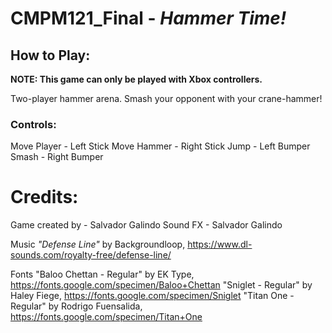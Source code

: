 # CMPM121_Final - *Hammer Time!*

## How to Play:
**NOTE: This game can only be played with Xbox controllers.**

Two-player hammer arena. Smash your opponent with your crane-hammer!

### Controls:
Move Player - Left Stick
Move Hammer - Right Stick
Jump        - Left Bumper
Smash       - Right Bumper

# Credits:
Game created by - Salvador Galindo
Sound FX        - Salvador Galindo

Music 
    *"Defense Line"* by Backgroundloop, https://www.dl-sounds.com/royalty-free/defense-line/

Fonts
    "Baloo Chettan - Regular" by EK Type, https://fonts.google.com/specimen/Baloo+Chettan
    "Sniglet - Regular" by Haley Fiege, https://fonts.google.com/specimen/Sniglet
    "Titan One - Regular" by Rodrigo Fuensalida, https://fonts.google.com/specimen/Titan+One